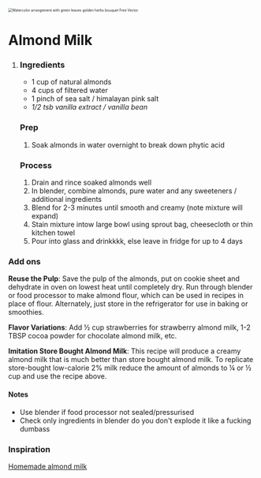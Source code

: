 <img src="images/watercolor-arrangement-with-green-leaves-golden-herbs-bouquet_114579-1077.jpg" alt="Watercolor arrangement with green leaves golden herbs bouquet Free Vector" style="zoom:50%;" />

# Almond Milk

1. ### Ingredients

   - 1 cup of natural almonds
   - 4 cups of filtered water
   - 1 pinch of sea salt / himalayan pink salt
   - *1/2 tsb vanilla extract / vanilla bean*

   

   ### Prep

   1. Soak almonds in water overnight to break down phytic acid

   ### Process

   1. Drain and rince soaked almonds well
   2. In blender, combine almonds, pure water and any sweeteners / additional ingredients
   3. Blend for 2-3 minutes until smooth and creamy (note mixture will expand)
   4. Stain mixture intow large bowl using sprout bag, cheesecloth or thin kitchen towel
   5. Pour into glass and drinkkkk, else leave in fridge for up to 4 days







### Add ons

**Reuse the Pulp**: Save the pulp of the almonds, put on cookie sheet and dehydrate in oven on lowest heat until completely dry. Run through blender or food processor to make almond flour, which can be used in recipes in place of flour. Alternately, just store in the refrigerator for use in baking or smoothies.

**Flavor Variations**: Add ½ cup strawberries for strawberry almond milk, 1-2 TBSP cocoa powder for chocolate almond milk, etc.

**Imitation Store Bought Almond Milk**: This recipe will produce a creamy almond milk that is much better than store bought almond milk. To replicate store-bought low-calorie 2% milk reduce the amount of almonds to ¼ or ½ cup and use the recipe above. 



#### Notes

- Use blender if food processor not sealed/pressurised
- Check only ingredients in blender do you don't explode it like a fucking dumbass



### Inspiration

[Homemade almond milk](https://wellnessmama.com/366/homemade-almond-milk/)